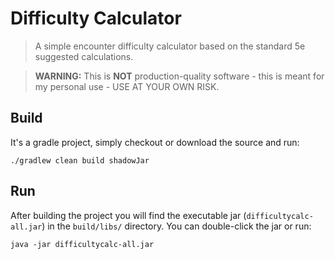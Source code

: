# Difficulty Calculator

> A simple encounter difficulty calculator based on the standard 5e suggested calculations.

> **WARNING:** This is **NOT** production-quality software - this is meant for my personal use - USE AT YOUR OWN RISK.

## Build

It's a gradle project, simply checkout or download the source and run:

    ./gradlew clean build shadowJar

## Run

After building the project you will find the executable jar (`difficultycalc-all.jar`) in the `build/libs/` directory.
You can double-click the jar or run:

    java -jar difficultycalc-all.jar
